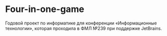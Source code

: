 # Four-in-one-game
Годовой проект по информатике для конференции «Информационные технологии», которая проходила в ФМЛ №239 при поддержке JetBrains.
